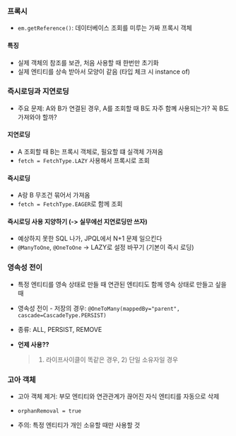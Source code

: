 ### 프록시

- `em.getReference()`: 데이터베이스 조회를 미루는 가짜 프록시 객체

#### 특징

- 실제 객체의 참조를 보관, 처음 사용할 때 한번만 초기화
- 실제 엔티티를 상속 받아서 모양이 같음 (타입 체크 시 instance of)

### 즉시로딩과 지연로딩

- 주요 문제: A와 B가 연결된 경우, A를 조회할 때 B도 자주 함꼐 사용되는가? 꼭 B도 가져와야 할까?

#### 지연로딩

- A 조회할 때 B는 프록시 객체로, 필요할 떄 실객체 가져옴
- `fetch = FetchType.LAZY` 사용해서 프록시로 조회

#### 즉시로딩

- A랑 B 무조건 묶어서 가져옴
- `fetch = FetchType.EAGER`로 함께 조회

#### 즉시로딩 사용 지양하기 (-> **실무에선 지연로딩만** 쓰자)

- 예상하지 못한 SQL 나가, JPQL에서 N+1 문제 일으킨다
- `@ManyToOne`, `@OneToOne` -> LAZY로 설정 바꾸기 (기본이 즉시 로딩)

### 영속성 전이

- 특정 엔티티를 영속 상태로 만들 때 연관된 엔티티도 함께 영속 상태로 만들고 싶을 때

- 영속성 전이 - 저장의 경우:
  `@OneToMany(mappedBy="parent", cascade=CascadeType.PERSIST)`

- 종류: ALL, PERSIST, REMOVE

- **언제 사용??**
  > 1. 라이프사이클이 똑같은 경우, 2) 단일 소유자일 경우

### 고아 객체

- 고아 객체 제거: 부모 엔티티와 연관관계가 끊어진 자식 엔티티를 자동으로 삭제
- `orphanRemoval = true`

- 주의: 특정 엔티티가 개인 소유할 때만 사용할 것
